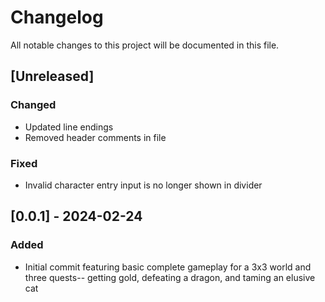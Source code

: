 # Changelog

All notable changes to this project will be documented in this file.

## [Unreleased]

### Changed

- Updated line endings
- Removed header comments in file

### Fixed

- Invalid character entry input is no longer shown in divider

## [0.0.1] - 2024-02-24

### Added

- Initial commit featuring basic complete gameplay for a 3x3 world and three quests-- getting gold, defeating a dragon, and taming an elusive cat
